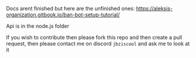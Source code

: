 Docs arent finished but here are the unfinished ones: https://aleksis-organization.gitbook.io/ban-bot-setup-tutorial/

Api is in the node.js folder

If you wish to contribute then please fork this repo and then create a pull request, then please contact me on discord `jbziscool` and ask me to look at it
